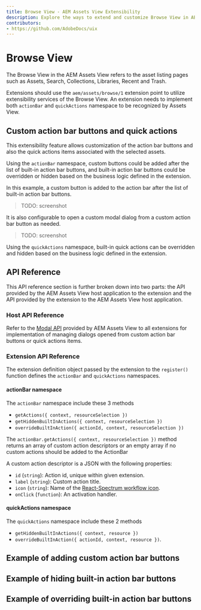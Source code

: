 ```yaml
---
title: Browse View - AEM Assets View Extensibility
description: Explore the ways to extend and customize Browse View in AEM Assets View
contributors:
- https://github.com/AdobeDocs/uix
---
```


# Browse View

The Browse View in the AEM Assets View refers to the asset listing pages such as
Assets, Search, Collections, Libraries, Recent and Trash.

Extensions should use the `aem/assets/browse/1` extension point to utilize extensibility services of the Browse View.
An extension needs to implement both `actionBar` and `quickActions` namespace to be recognized by Assets View.

## Custom action bar buttons and quick actions

This extensibility feature allows customization of the action bar buttons and also the quick actions items associated
with the selected assets.

Using the `actionBar` namespace, custom buttons could be added after the list of built-in action bar buttons, and
built-in action bar buttons could be overridden or hidden based on the business logic defined in the extension.

In this example, a custom button is added to the action bar after the list of built-in action bar buttons.

> TODO: screenshot

It is also configurable to open a custom modal dialog from a custom action bar button as needed.

> TODO: screenshot

Using the `quickActions` namespace, built-in quick actions can be overridden and hidden based on the business logic
defined in the extension.

<!--
Action bar actions

### Add custom action buttons
getActions

### Hide built-in action bar buttons
getHiddenBuiltInActions

### Override built-in action bar buttons
overrideBuiltInAction

### Open modal dialogs from custom action bar buttons

Quick actions
getHiddenBuiltInActions
overrideBuiltInAction
-->

## API Reference

This API reference section is further broken down into two parts: the API provided by the AEM Assets View host application
to the extension and the API provided by the extension to the AEM Assets View host application.

### Host API Reference

Refer to the [Modal API](../commons/#modal-api) provided by AEM Assets View to all extensions for implementation of
managing dialogs opened from custom action bar buttons or quick actions items.

### Extension API Reference

The extension definition object passed by the extension to the `register()` function defines the `actionBar` and `quickActions` namespaces.

#### actionBar namespace
The `actionBar` namespace include these 3 methods
* `getActions({ context, resourceSelection })`
* `getHiddenBuiltInActions({ context, resourceSelection })`
* `overrideBuiltInAction({ actionId, context, resourceSelection })`


The `actionBar.getActions({ context, resourceSelection })` method returns an array of custom action descriptors or an
empty array if no custom actions should be added to the ActionBar

A custom action descriptor is a JSON with the following properties:
- `id` (`string`): Action id, unique within given extension.
- `label` (`string`): Custom action title.
- `icon` (`string`): Name of the [React-Spectrum workflow icon](https://react-spectrum.adobe.com/react-spectrum/workflow-icons.html#available-icons).
- `onClick` (`function`): An activation handler.

#### quickActions namespace

The `quickActions` namespace include these 2 methods
* `getHiddenBuiltInActions({ context, resource })`
* `overrideBuiltInAction({ actionId, context, resource })`.


## Example of adding custom action bar buttons


## Example of hiding built-in action bar buttons


## Example of overriding built-in action bar buttons
